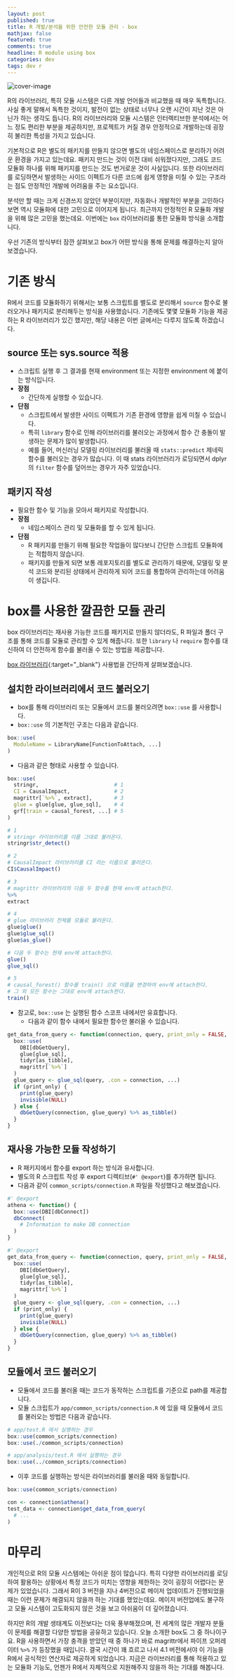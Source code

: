 ```yaml
---
layout: post
published: true
title: R 개발/분석을 위한 안전한 모듈 관리 - box
mathjax: false
featured: true
comments: true
headline: R module using box
categories: dev
tags: dev r
---
```


![cover-image](/images/taking-notes.jpg)

R의 라이브러리, 특히 모듈 시스템은 다른 개발 언어들과 비교했을 때 매우 독특합니다. 
사실 좋게 말해서 독특한 것이지, 발전이 없는 상태로 너무나 오랜 시간이 지난 것은 아닌가 하는 생각도 듭니다. 
R의 라이브러리와 모듈 시스템은 인터렉티브한 분석에서는 어느 정도 편리한 부분을 제공하지만, 프로젝트가 커질 경우 안정적으로 개발하는데 굉장히 불리한 특성을 가지고 있습니다. 

기본적으로 R은 별도의 패키지를 만들지 않으면 별도의 네임스페이스로 분리하기 어려운 환경을 가지고 있는데요. 
패키지 만드는 것이 이전 대비 쉬워졌다지만, 그래도 코드 모듈화 하나를 위해 패키지를 만드는 것도 번거로운 것이 사실입니다. 
또한 라이브러리를 로딩하면서 발생하는 사이드 이펙트가 다른 코드에 쉽게 영향을 미칠 수 있는 구조라는 점도 안정적인 개발에 어려움을 주는 요소입니다.

분석만 할 때는 크게 신경쓰지 않았던 부분이지만, 자동화나 개발적인 부분을 고민하다 보면 역시 모듈화에 대한 고민으로 이어지게 됩니다. 
최근까지 안정적인 R 모듈화 개발을 위해 많은 고민을 했는데요. 이번에는 `box` 라이브러리를 통한 모듈화 방식을 소개합니다.

우선 기존의 방식부터 잠깐 살펴보고 box가 어떤 방식을 통해 문제를 해결하는지 알아보겠습니다.

# 기존 방식

R에서 코드를 모듈화하기 위해서는 보통 스크립트를 별도로 분리해서 `source` 함수로 불러오거나 패키지로 분리해두는 방식을 사용했습니다. 
기존에도 몇몇 모듈화 기능을 제공하는 R 라이브러리가 있긴 했지만, 해당 내용은 이번 글에서는 다루지 않도록 하겠습니다.

## source 또는 sys.source 적용

- 스크립트 실행 후 그 결과를 현재 environment 또는 지정한 environment 에 붙이는 방식입니다.
- **장점**
    - 간단하게 실행할 수 있습니다.
- **단점**
    - 스크립트에서 발생한 사이드 이펙트가 기존 환경에 영향을 쉽게 미칠 수 있습니다.
    - 특히 `library` 함수로 인해 라이브러리를 불러오는 과정에서 함수 간 충돌이 발생하는 문제가 많이 발생합니다.
    - 예를 들어, 머신러닝 모델링 라이브러리를 불러올 때 `stats::predict` 제네릭 함수를 불러오는 경우가 많습니다. 이 때 stats 라이브러리가 로딩되면서 dplyr 의 `filter` 함수를 덮어쓰는 경우가 자주 있었습니다.

## 패키지 작성

- 필요한 함수 및 기능을 모아서 패키지로 작성합니다.
- **장점**
    - 네임스페이스 관리 및 모듈화를 할 수 있게 됩니다.
- **단점**
    - R 패키지를 만들기 위해 필요한 작업들이 많다보니 간단한 스크립트 모듈화에는 적합하지 않습니다.
    - 패키지를 만들게 되면 보통 레포지토리를 별도로 관리하기 때문에, 모델링 및 분석 코드와 분리된 상태에서 관리하게 되어 코드를 통합하여 관리하는데 어려움이 생깁니다.

# box를 사용한 깔끔한 모듈 관리

box 라이브러리는 재사용 가능한 코드를 패키지로 만들지 않더라도, R 파일과 폴더 구조를 통해 코드를 모듈로 관리할 수 있게 해줍니다. 
또한 `library` 나 `require` 함수를 대신하여 더 안전하게 함수를 불러올 수 있는 방법을 제공합니다.

[box 라이브러리](https://klmr.me/box/){:target="_blank"} 사용법을 간단하게 살펴보겠습니다.

## 설치한 라이브러리에서 코드 불러오기

- box를 통해 라이브러리 또는 모듈에서 코드를 불러오려면 `box::use` 를 사용합니다.
- `box::use` 의 기본적인 구조는 다음과 같습니다.

```r
box::use(
  ModuleName = LibraryName[FunctionToAttach, ...]
)
```

- 다음과 같은 형태로 사용할 수 있습니다.

```r
box::use(
  stringr,                        # 1
  CI = CausalImpact,              # 2
  magrittr[`%>%`, extract],       # 3
  glue = glue[glue, glue_sql],    # 4
  grf[train = causal_forest, ...] # 5
)

# 1
# stringr 라이브러리를 이름 그대로 불러온다.
stringr$str_detect()

# 2
# CausalImpact 라이브러리를 CI 라는 이름으로 불러온다.
CI$CausalImpact()

# 3
# magrittr 라이브러리의 다음 두 함수를 현재 env에 attach한다.
%>%
extract

# 4
# glue 라이브러리 전체를 모듈로 불러온다.
glue$glue()
glue$glue_sql()
glue$as_glue()

# 다음 두 함수는 현재 env에 attach한다.
glue()
glue_sql()

# 5
# causal_forest() 함수를 train() 으로 이름을 변경하여 env에 attach한다.
# 그 외 모든 함수는 그대로 env에 attach한다.
train()
```

- 참고로, `box::use` 는 실행된 함수 스코프 내에서만 유효합니다.
    - 다음과 같이 함수 내에서 필요한 함수만 불러올 수 있습니다.

```r
get_data_from_query <- function(connection, query, print_only = FALSE, ...) {
  box::use(
    DBI[dbGetQuery],
    glue[glue_sql],
    tidyr[as_tibble],
    magrittr[`%>%`]
  )
  glue_query <- glue_sql(query, .con = connection, ...)
  if (print_only) {
    print(glue_query)
    invisible(NULL)
  } else {
    dbGetQuery(connection, glue_query) %>% as_tibble()
  }
}
```

## 재사용 가능한 모듈 작성하기

- R 패키지에서 함수를 export 하는 방식과 유사합니다.
- 별도의 R 스크립트 작성 후 export 디렉티브(`#' @export`)를 추가하면 됩니다.
- 다음과 같이 `common_scripts/connection.R` 파일을 작성했다고 해보겠습니다.

```r
#' @export
athena <- function() {
  box::use(DBI[dbConnect])
  dbConnect(
    # Information to make DB connection
  )
}

#' @export
get_data_from_query <- function(connection, query, print_only = FALSE, ...) {
  box::use(
    DBI[dbGetQuery],
    glue[glue_sql],
    tidyr[as_tibble],
    magrittr[`%>%`]
  )
  glue_query <- glue_sql(query, .con = connection, ...)
  if (print_only) {
    print(glue_query)
    invisible(NULL)
  } else {
    dbGetQuery(connection, glue_query) %>% as_tibble()
  }
}
```

## 모듈에서 코드 불러오기

- 모듈에서 코드를 불러올 때는 코드가 동작하는 스크립트를 기준으로 path를 제공합니다.
- 모듈 스크립트가 `app/common_scripts/connection.R` 에 있을 때 모듈에서 코드를 불러오는 방법은 다음과 같습니다.

```r
# app/test.R 에서 실행하는 경우
box::use(common_scripts/connection)
box::use(./common_scripts/connection)

# app/analysis/test.R 에서 실행하는 경우
box::use(../common_scripts/connection)
```

- 이후 코드를 실행하는 방식은 라이브러리를 불러올 때와 동일합니다.

```r
box::use(common_scripts/connection)

con <- connection$athena()
test_data <- connection$get_data_from_query(
  # ...
)
```

# 마무리

개인적으로 R의 모듈 시스템에는 아쉬운 점이 많습니다. 
특히 다양한 라이브러리를 로딩하여 활용하는 상황에서 특정 코드가 미치는 영향을 제한하는 것이 굉장히 어렵다는 문제가 있었습니다. 
그래서 R이 3 버전을 지나 4버전으로 메이저 업데이트가 진행되었을 때는 이런 문제가 해결되지 않을까 하는 기대를 했었는데요. 
메이저 버전업에도 불구하고 모듈 시스템이 고도화되지 않은 것을 보고 아쉬움이 더 깊어졌습니다.

하지만 R의 개발 생태계도 이전보다는 더욱 풍부해졌으며, 전 세계의 많은 개발자 분들이 문제를 해결할 다양한 방법을 공유하고 있습니다. 
오늘 소개한 box도 그 중 하나이구요. R을 사용하면서 가장 충격을 받았던 때 중 하나가 바로 magrittr에서 파이프 오퍼레이터 `%>%` 가 등장했을 때입니다. 
결국 시간이 꽤 흐르고 나서 4.1 버전에서야 이 기능을 R에서 공식적인 연산자로 제공하게 되었습니다. 
지금은 라이브러리를 통해 적용하고 있는 모듈화 기능도, 언젠가 R에서 자체적으로 지원해주지 않을까 하는 기대를 해봅니다.
